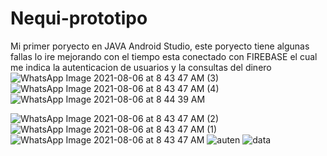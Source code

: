 # Nequi-prototipo
Mi primer poryecto en JAVA Android Studio, este poryecto tiene algunas fallas lo ire mejorando con el tiempo esta conectado con FIREBASE el cual me indica la autenticacion de usuarios y la consultas del dinero 
![WhatsApp Image 2021-08-06 at 8 43 47 AM (3)](https://user-images.githubusercontent.com/88461448/128519839-e521d67b-9cf9-4f96-9b2c-d64b03bc4bcf.jpeg)
![WhatsApp Image 2021-08-06 at 8 43 47 AM (4)](https://user-images.githubusercontent.com/88461448/128519811-9d348a63-3f5f-4de6-a5d4-2b4149d38c23.jpeg)
![WhatsApp Image 2021-08-06 at 8 44 39 AM](https://user-images.githubusercontent.com/88461448/128520187-f8e53b87-f5d9-48c5-8a9b-d689957dd052.jpeg)

![WhatsApp Image 2021-08-06 at 8 43 47 AM (2)](https://user-images.githubusercontent.com/88461448/128519885-1792f078-526d-4b7b-9184-14e30154040f.jpeg)![WhatsApp Image 2021-08-06 at 8 43 47 AM (1)](https://user-images.githubusercontent.com/88461448/128519906-6f7a3541-14d9-458c-be49-44fe9347c3e0.jpeg)
![WhatsApp Image 2021-08-06 at 8 43 47 AM](https://user-images.githubusercontent.com/88461448/128519922-52f556ed-856f-46db-99c4-a6d4dfb50d64.jpeg)
![auten](https://user-images.githubusercontent.com/88461448/128521706-c5192130-b49a-442d-9c02-bc2a7826f134.png)
![data](https://user-images.githubusercontent.com/88461448/128521708-5ec6abe2-4c98-4ef3-b944-faccce2d2453.png)

